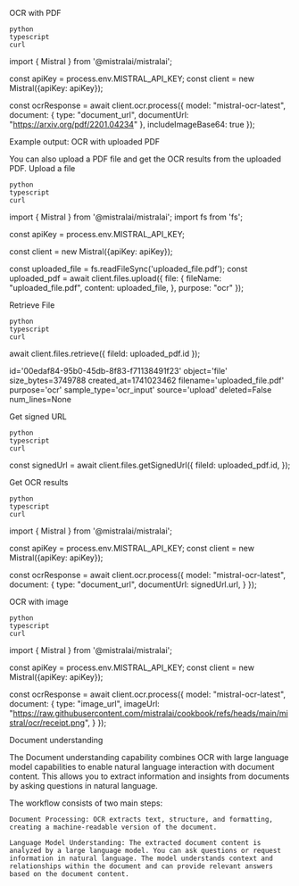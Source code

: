 OCR with PDF

    python
    typescript
    curl

import { Mistral } from '@mistralai/mistralai';

const apiKey = process.env.MISTRAL_API_KEY;
const client = new Mistral({apiKey: apiKey});

const ocrResponse = await client.ocr.process({
    model: "mistral-ocr-latest",
    document: {
        type: "document_url",
        documentUrl: "https://arxiv.org/pdf/2201.04234"
    },
    includeImageBase64: true
});

Example output:
OCR with uploaded PDF

You can also upload a PDF file and get the OCR results from the uploaded PDF.
Upload a file

    python
    typescript
    curl

import { Mistral } from '@mistralai/mistralai';
import fs from 'fs';

const apiKey = process.env.MISTRAL_API_KEY;

const client = new Mistral({apiKey: apiKey});

const uploaded_file = fs.readFileSync('uploaded_file.pdf');
const uploaded_pdf = await client.files.upload({
    file: {
        fileName: "uploaded_file.pdf",
        content: uploaded_file,
    },
    purpose: "ocr"
});

Retrieve File

    python
    typescript
    curl

await client.files.retrieve({
    fileId: uploaded_pdf.id
});

id='00edaf84-95b0-45db-8f83-f71138491f23' object='file' size_bytes=3749788 created_at=1741023462 filename='uploaded_file.pdf' purpose='ocr' sample_type='ocr_input' source='upload' deleted=False num_lines=None

Get signed URL

    python
    typescript
    curl

const signedUrl = await client.files.getSignedUrl({
    fileId: uploaded_pdf.id,
});

Get OCR results

    python
    typescript
    curl

import { Mistral } from '@mistralai/mistralai';

const apiKey = process.env.MISTRAL_API_KEY;
const client = new Mistral({apiKey: apiKey});

const ocrResponse = await client.ocr.process({
    model: "mistral-ocr-latest",
    document: {
        type: "document_url",
        documentUrl: signedUrl.url,
    }
});

OCR with image

    python
    typescript
    curl

import { Mistral } from '@mistralai/mistralai';

const apiKey = process.env.MISTRAL_API_KEY;
const client = new Mistral({apiKey: apiKey});

const ocrResponse = await client.ocr.process({
    model: "mistral-ocr-latest",
    document: {
        type: "image_url",
        imageUrl: "https://raw.githubusercontent.com/mistralai/cookbook/refs/heads/main/mistral/ocr/receipt.png",
    }
});

Document understanding

The Document understanding capability combines OCR with large language model capabilities to enable natural language interaction with document content. This allows you to extract information and insights from documents by asking questions in natural language.

The workflow consists of two main steps:

    Document Processing: OCR extracts text, structure, and formatting, creating a machine-readable version of the document.

    Language Model Understanding: The extracted document content is analyzed by a large language model. You can ask questions or request information in natural language. The model understands context and relationships within the document and can provide relevant answers based on the document content.
